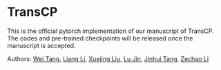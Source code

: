 # TransCP

This is the official pytorch implementation of our manuscript of TransCP. The codes and pre-trained checkpoints will be released once the manuscript is accepted.

Authors: [Wei Tang](https://www.lsl.zone/), [Liang Li](https://scholar.google.com/citations?user=n47YI20AAAAJ&hl=zh-CN), [Xuejing Liu](https://scholar.google.com/citations?hl=zh-CN&user=ybRe9GcAAAAJ), [Lu Jin](https://sega-hsj.github.io/), [Jinhui Tang](https://scholar.google.com/citations?user=B8hPxMQAAAAJ&hl=zh-CN), [Zechao Li](https://www.suhangss.me/)
